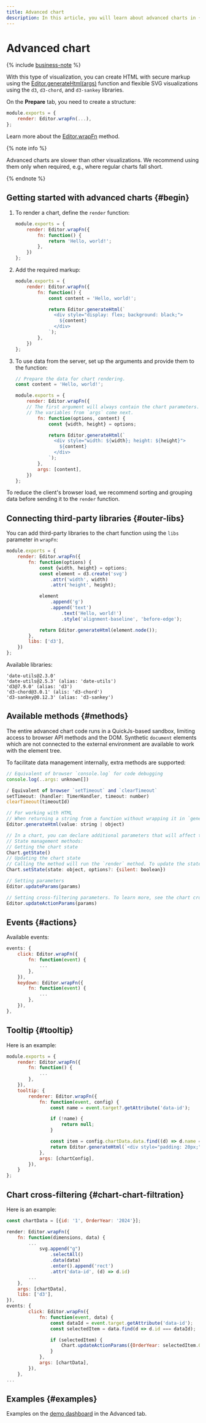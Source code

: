 ```yaml
---
title: Advanced chart
description: In this article, you will learn about advanced charts in {{ datalens-full-name }}.
---
```


# Advanced chart

{% include [business-note](../../../../_includes/datalens/datalens-functionality-available-business-note.md) %}

With this type of visualization, you can create HTML with secure markup using the [Editor.generateHtml(args)](../methods.md#gen-html) function and flexible SVG visualizations using the `d3`, `d3-chord`, and `d3-sankey` libraries.

On the **Prepare** tab, you need to create a structure:

```js
module.exports = {
    render: Editor.wrapFn(...),
};
```

Learn more about the [Editor.wrapFn](../methods.md#wrap) method.

{% note info %}

Advanced charts are slower than other visualizations. We recommend using them only when required, e.g., where regular charts fall short.

{% endnote %}

## Getting started with advanced charts {#begin}

1. To render a chart, define the `render` function:

    ```js
    module.exports = {
        render: Editor.wrapFn({
            fn: function() {
                return 'Hello, world!';
            },
        })
    };
    ```

1. Add the required markup:

    ```js
    module.exports = {
        render: Editor.wrapFn({
            fn: function() {
                const content = 'Hello, world!';
    
                return Editor.generateHtml(`
                  <div style="display: flex; background: black;">
                    ${content}
                  </div>
                `);
            },
        })
    };
    ```

1. To use data from the server, set up the arguments and provide them to the function:

    ```js
    // Prepare the data for chart rendering.  
    const content = 'Hello, world!';
    
    module.exports = {
        render: Editor.wrapFn({
	    // The first argument will always contain the chart parameters.
	    // The variables from `args` come next.
            fn: function(options, content) {
                const {width, height} = options;
    
                return Editor.generateHtml(`
                  <div style="width: ${width}; height: ${height}">
                    ${content}
                  </div>
                `);
            },
            args: [content],
        })
    };
    ```

To reduce the client's browser load, we recommend sorting and grouping data before sending it to the `render` function.

## Connecting third-party libraries {#outer-libs}

You can add third-party libraries to the chart function using the `libs` parameter in `wrapFn`:

```js
module.exports = {
    render: Editor.wrapFn({
        fn: function(options) {
            const {width, height} = options;
            const element = d3.create('svg')
                .attr('width', width)
                .attr('height', height);

            element
                .append('g')
                .append('text')
                    .text('Hello, world!')
                    .style('alignment-baseline', 'before-edge');

            return Editor.generateHtml(element.node());
        },
        libs: ['d3'],
    })
};
```

Available libraries:

```
'date-utils@2.3.0'
'date-utils@2.5.3' (alias: 'date-utils')
'd3@7.9.0' (alias: 'd3')
'd3-chord@3.0.1' (alis: 'd3-chord')
'd3-sankey@0.12.3' (alias: 'd3-sankey')
```

## Available methods {#methods}

The entire advanced chart code runs in a QuickJs-based sandbox, limiting access to browser API methods and the DOM. Synthetic `document` elements which are not connected to the external environment are available to work with the element tree.

To facilitate data management internally, extra methods are supported:

```js
// Equivalent of browser `console.log` for code debugging
console.log(..args: unknown[])

/ Equivalent of browser `setTimeout` and `clearTimeout`
setTimeout: (handler: TimerHandler, timeout: number)
clearTimeout(timeoutId)

// For working with HTML
// When returning a string from a function without wrapping it in `generateHtml`, the data will be escaped.
Editor.generateHtml(value: string | object)

// In a chart, you can declare additional parameters that will affect the display, e.g., when working with events. 
// State management methods:
// Getting the chart state
Chart.getState()
// Updating the chart state
// Calling the method will run the `render` method. To update the state without re-rendering, include {silent: true} as the second argument.
Chart.setState(state: object, options?: {silent: boolean})

// Setting parameters
Editor.updateParams(params)

// Setting cross-filtering parameters. To learn more, see the chart cross-filtering section.
Editor.updateActionParams(params)
```

## Events {#actions}

Available events:

```js
events: {
    click: Editor.wrapFn({
        fn: function(event) {
            ...
        },
    }),
    keydown: Editor.wrapFn({
        fn: function(event) {
            ...
        },
    }),
},
```

## Tooltip {#tooltip}

Here is an example:

```js
module.exports = {
    render: Editor.wrapFn({
        fn: function() {
            ...
        },
    }),
    tooltip: {
        renderer: Editor.wrapFn({
            fn: function(event, config) {
                const name = event.target?.getAttribute('data-id');

                if (!name) {
                    return null;
                }

                const item = config.chartData.data.find((d) => d.name === name);
                return Editor.generateHtml(`<div style="padding: 20px;">${item.name}</div>`);
            },
            args: [chartConfig],
        }),
    }
};
```

## Chart cross-filtering {#chart-chart-filtration}

Here is an example:

```js
const chartData = [{id: '1', OrderYear: '2024'}];
```

```js
render: Editor.wrapFn({
    fn: function(dimensions, data) {
        ...
            svg.append("g")
                .selectAll()
                .data(data)
                .enter().append('rect')
                .attr('data-id', (d) => d.id)
        ...
    },
    args: [chartData],
    libs: ['d3'],
}),
events: {
        click: Editor.wrapFn({
            fn: function(event, data) {
                const dataId = event.target.getAttribute('data-id');
                const selectedItem = data.find(d => d.id === dataId);

                if (selectedItem) {
                    Chart.updateActionParams({OrderYear: selectedItem.OrderYear});
                }
            },
            args: [chartData],
        }),
    },
...
```

## Examples {#examples}

Examples on the [demo dashboard](https://datalens.yandex/2aztx9jtm06ko?tab=Az) in the Advanced tab.
